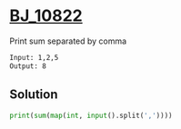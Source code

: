 # [BJ_10822](https://acmicpc.net/problem/10822)

Print sum separated by comma

```txt
Input: 1,2,5
Output: 8
```

## Solution

```py
print(sum(map(int, input().split(','))))
```
